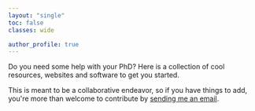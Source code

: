 ```yaml
---
layout: "single"
toc: false
classes: wide

author_profile: true
---
```


Do you need some help with your PhD? Here is a collection of cool resources, websites and software to get you started.

This is meant to be a collaborative endeavor, so if you have things to add, you're more than welcome to contribute by <a href="mailto:guillaume.dalle@enpc.fr?subject=contributing to PhD Resources">sending me an email</a>.
